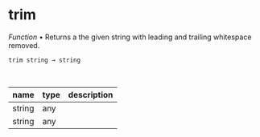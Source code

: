 # trim

_Function_ &bull; Returns a the given string with leading and trailing whitespace removed.

<pre><code>trim string &rarr; string</code></pre>
<br>

| name | type | description |
|------|------|-------------|
|string|any||
|string|any||


